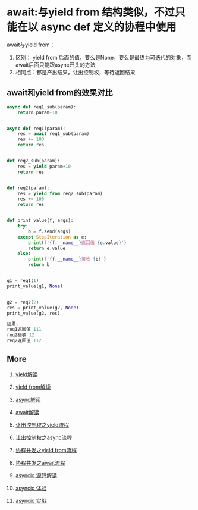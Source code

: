 # await:与yield from 结构类似，不过只能在以 async def 定义的协程中使用
await与yield from：
1. 区别： yield from 后面的值，要么是None，要么是最终为可迭代的对象，而await后面只能跟async开头的方法
2. 相同点：都是产出结果，让出控制权，等待返回结果

## await和yield from的效果对比
``` python
async def req1_sub(param):
    return param+10


async def req1(param):
    res = await req1_sub(param)
    res += 100
    return res


def req2_sub(param):
    res = yield param+10
    return res


def req2(param):
    res = yield from req2_sub(param)
    res += 100
    return res


def print_value(f, args):
    try:
        b = f.send(args)
    except StopIteration as e:
        print(f'{f.__name__}返回值 {e.value}')
        return e.value
    else:
        print(f'{f.__name__}接收 {b}')
        return b


g1 = req1(1)
print_value(g1, None)


g2 = req2(2)
res = print_value(g2, None)
print_value(g2, res)


```


``` python
结果:
req1返回值 111
req2接收 12
req2返回值 112
```
## More
1. [yield解读](1.yield.md)

2. [yield from解读](2.yield_from.md)

3. [async解读](3.async.md)

4. [await解读](4.await.md)

5. [让出控制权之yield流程](5.yield_break.md)

6. [让出控制权之async流程](6.async_break.md)

7. [协程并发之yield from流程](7.yield_from_concurrent.md)

8. [协程并发之await流程](8.await_concurrent.md)

9. [asyncio 源码解读](9.asyncio.md)

10. [asyncio 体验](10.asyncio_concurrent.md)

11. [asyncio 实战](11.asyncio_sample.md)